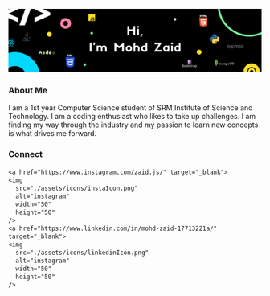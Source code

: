 ![Zaid's GitHub Banner](./assets/GitHubHeader.png)
### About Me
I am a 1st year Computer Science student of SRM Institute of Science and Technology. I am a coding enthusiast who likes to take up challenges. I am finding my way through the industry and my passion to learn new concepts is what drives me forward.
### Connect
    <a href="https://www.instagram.com/zaid.js/" target="_blank">
    <img
      src="./assets/icons/instaIcon.png"
      alt="instagram"
      width="50"
      height="50"
    />
    <a href="https://www.linkedin.com/in/mohd-zaid-17713221a/" target="_blank">
    <img
      src="./assets/icons/linkedinIcon.png"
      alt="instagram"
      width="50"
      height="50"
    />
    
<!--
**zaidtab123/zaidtab123** is a ✨ _special_ ✨ repository because its `README.md` (this file) appears on your GitHub profile.

Here are some ideas to get you started:

- 🔭 I’m currently working on ...
- 🌱 I’m currently learning ...
- 👯 I’m looking to collaborate on ...
- 🤔 I’m looking for help with ...
- 💬 Ask me about ...
- 📫 How to reach me: ...
- 😄 Pronouns: ...
- ⚡ Fun fact: ...
-->
